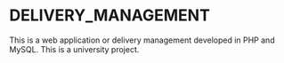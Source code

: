 # DELIVERY_MANAGEMENT
This is a web application or delivery management developed in PHP and MySQL. This is a university project.
